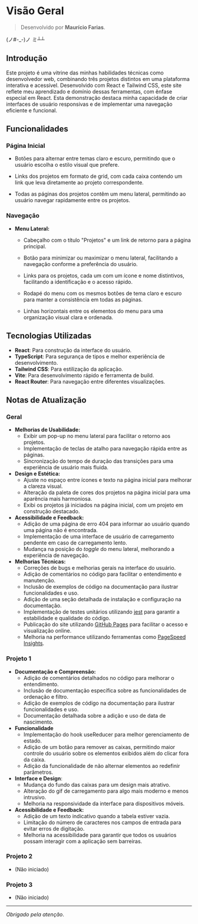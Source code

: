 # Visão Geral

> Desenvolvido por **Maurício Farias**.

(ノ#-_-)ノ ミ┴┴

## Introdução

Este projeto é uma vitrine das minhas habilidades técnicas como desenvolvedor web, combinando três projetos distintos em uma plataforma interativa e acessível. Desenvolvido com React e Tailwind CSS, este site reflete meu aprendizado e domínio dessas ferramentas, com ênfase especial em React. Esta demonstração destaca minha capacidade de criar interfaces de usuário responsivas e de implementar uma navegação eficiente e funcional.

## Funcionalidades

### **Página Inicial**

- Botões para alternar entre temas claro e escuro, permitindo que o usuário escolha o estilo visual que prefere.

- Links dos projetos em formato de grid, com cada caixa contendo um link que leva diretamente ao projeto correspondente.

- Todas as páginas dos projetos contêm um menu lateral, permitindo ao usuário navegar rapidamente entre os projetos.

### **Navegação**

- **Menu Lateral:**
  - Cabeçalho com o título "Projetos" e um link de retorno para a página principal.

  - Botão para minimizar ou maximizar o menu lateral, facilitando a navegação conforme a preferência do usuário.

  - Links para os projetos, cada um com um ícone e nome distintivos, facilitando a identificação e o acesso rápido.

  - Rodapé do menu com os mesmos botões de tema claro e escuro para manter a consistência em todas as páginas.
  
  - Linhas horizontais entre os elementos do menu para uma organização visual clara e ordenada.

## Tecnologias Utilizadas

- **React**: Para construção da interface do usuário.
- **TypeScript**: Para segurança de tipos e melhor experiência de desenvolvimento.
- **Tailwind CSS**: Para estilização da aplicação.
- **Vite**: Para desenvolvimento rápido e ferramenta de build.
- **React Router**: Para navegação entre diferentes visualizações.

## Notas de Atualização

### Geral

- **Melhorias de Usabilidade:**
  - Exibir um pop-up no menu lateral para facilitar o retorno aos projetos.
  - Implementação de teclas de atalho para navegação rápida entre as páginas.
  - Sincronização do tempo de duração das transições para uma experiência de usuário mais fluida.
- **Design e Estética:**
  - Ajuste no espaço entre ícones e texto na página inicial para melhorar a clareza visual.
  - Alteração da paleta de cores dos projetos na página inicial para uma aparência mais harmoniosa.
  - Exibi os projetos já iniciados na página inicial, com um projeto em construção destacado.
- **Acessibilidade e Feedback:**
  - Adição de uma página de erro 404 para informar ao usuário quando uma página não é encontrada.
  - Implementação de uma interface de usuário de carregamento pendente em caso de carregamento lento.
  - Mudança na posição do *toggle* do menu lateral, melhorando a experiência de navegação.
- **Melhorias Técnicas:**
  - Correções de bugs e melhorias gerais na interface do usuário.
  - Adição de comentários no código para facilitar o entendimento e manutenção.
  - Inclusão de exemplos de código na documentação para ilustrar funcionalidades e uso.
  - Adição de uma seção detalhada de instalação e configuração na documentação.
  - Implementação de testes unitários utilizando [jest](https://jestjs.io) para garantir a estabilidade e qualidade do código.
  - Publicação do site utilizando [GitHub Pages](https://pages.github.com) para facilitar o acesso e visualização online.
  - Melhoria na performance utilizando ferramentas como [PageSpeed Insights](https://pagespeed.web.dev/).

### Projeto 1

- **Documentação e Compreensão:**
  - Adição de comentários detalhados no código para melhorar o entendimento.
  - Inclusão de documentação específica sobre as funcionalidades de ordenação e filtro.
  - Adição de exemplos de código na documentação para ilustrar funcionalidades e uso.
  - Documentação detalhada sobre a adição e uso de data de nascimento.
- **Funcionalidade**
  - Implementação do hook useReducer para melhor gerenciamento de estado.
  - Adição de um botão para remover as caixas, permitindo maior controle do usuário sobre os elementos exibidos além do clicar fora da caixa.
  - Adição da funcionalidade de não alternar elementos ao redefinir parâmetros.
- **Interface e Design**:
  - Mudança do fundo das caixas para um design mais atrativo.
  - Alteração do gif de carregamento para algo mais moderno e menos intrusivo.
  - Melhoria na responsividade da interface para dispositivos móveis.
- **Acessibilidade e Feedback:**
  - Adição de um texto indicativo quando a tabela estiver vazia.
  - Limitação do número de caracteres nos campos de entrada para evitar erros de digitação.
  - Melhoria na acessibilidade para garantir que todos os usuários possam interagir com a aplicação sem barreiras.

### Projeto 2

- (Não iniciado)

### Projeto 3

- (Não iniciado)

---

*Obrigado pela atenção*.
